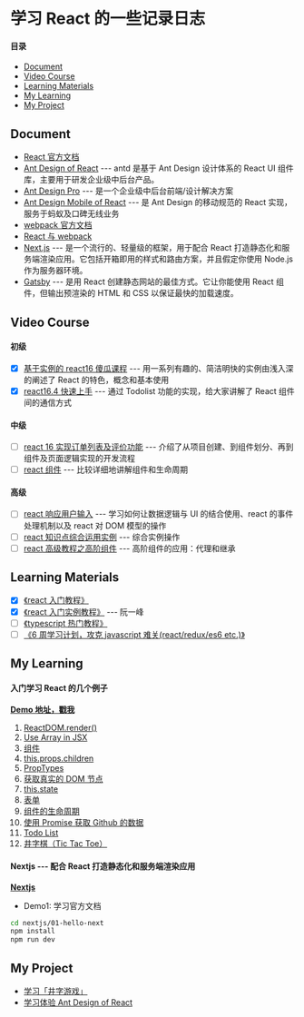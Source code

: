 # 学习 React 的一些记录日志

#### 目录

- [Document](#document)
- [Video Course](#video-corse)
- [Learning Materials](#learning-materials)
- [My Learning](#my-learning)
- [My Project](#my-project)

## Document

- [React 官方文档](https://zh-hans.reactjs.org/docs/getting-started.html)
- [Ant Design of React](https://ant.design/docs/react/introduce-cn) --- antd 是基于 Ant Design 设计体系的 React UI 组件库，主要用于研发企业级中后台产品。
- [Ant Design Pro](https://pro.ant.design/docs/getting-started-cn) --- 是一个企业级中后台前端/设计解决方案
- [Ant Design Mobile of React](https://mobile.ant.design/docs/react/introduce-cn) --- 是 Ant Design 的移动规范的 React 实现，服务于蚂蚁及口碑无线业务
- [webpack 官方文档](https://www.webpackjs.com/concepts/)
- [React 与 webpack](https://typescript.bootcss.com/tutorials/react-&-webpack.html)
- [Next.js](https://nextjs.org/learn/basics/getting-started) --- 是一个流行的、轻量级的框架，用于配合 React 打造静态化和服务端渲染应用。它包括开箱即用的样式和路由方案，并且假定你使用 Node.js 作为服务器环境。
- [Gatsby](https://www.gatsbyjs.org/docs/) --- 是用 React 创建静态网站的最佳方式。它让你能使用 React 组件，但输出预渲染的 HTML 和 CSS 以保证最快的加载速度。

## Video Course

#### 初级

- [x] [基于实例的 react16 傻瓜课程](https://www.imooc.com/learn/1045) --- 用一系列有趣的、简洁明快的实例由浅入深的阐述了 React 的特色，概念和基本使用
- [x] [react16.4 快速上手](https://www.imooc.com/learn/1023) --- 通过 Todolist 功能的实现，给大家讲解了 React 组件间的通信方式

#### 中级

- [ ] [react 16 实现订单列表及评价功能](https://www.imooc.com/learn/1061) --- 介绍了从项目创建、到组件划分、再到组件及页面逻辑实现的开发流程
- [ ] [react 组件](https://www.imooc.com/learn/944) --- 比较详细地讲解组件和生命周期

#### 高级

- [ ] [react 响应用户输入](https://www.imooc.com/learn/953) --- 学习如何让数据逻辑与 UI 的结合使用、react 的事件处理机制以及 react 对 DOM 模型的操作
- [ ] [react 知识点综合运用实例](https://www.imooc.com/learn/971) --- 综合实例操作
- [ ] [react 高级教程之高阶组件](https://www.imooc.com/learn/1075) --- 高阶组件的应用：代理和继承

## Learning Materials

- [x] [《react 入门教程》](https://hulufei.gitbooks.io/react-tutorial/content/index.html)
- [x] [《react 入门实例教程》](http://www.ruanyifeng.com/blog/2015/03/react.html) --- 阮一峰
- [ ] [《typescript 热门教程》](https://ts.xcatliu.com/)
- [ ] [《6 周学习计划，攻克 javascript 难关(react/redux/es6 etc.)》](https://zhuanlan.zhihu.com/p/23412169)

## My Learning

#### 入门学习 React 的几个例子

**[Demo 地址，戳我](./demo/)**

1. [ReactDOM.render()](https://github.com/yangtao2o/myreact/blob/master/demo/01/index.html)
1. [Use Array in JSX](https://github.com/yangtao2o/myreact/blob/master/demo/02/index.html)
1. [组件](https://github.com/yangtao2o/myreact/blob/master/demo/03/index.html)
1. [this.props.children](https://github.com/yangtao2o/myreact/blob/master/demo/04/index.html)
1. [PropTypes](https://github.com/yangtao2o/myreact/blob/master/demo/05/index.html)
1. [获取真实的 DOM 节点](https://github.com/yangtao2o/myreact/blob/master/demo/06/index.html)
1. [this.state](https://github.com/yangtao2o/myreact/blob/master/demo/07/index.html)
1. [表单](https://github.com/yangtao2o/myreact/blob/master/demo/08/index.html)
1. [组件的生命周期](https://github.com/yangtao2o/myreact/blob/master/demo/09/index.html)
1. [使用 Promise 获取 Github 的数据](https://istaotao.com/myreact/demo/10/)
1. [Todo List](https://istaotao.com/myreact/demo/11/)
1. [井字棋（Tic Tac Toe）](https://istaotao.com/myreact/demo/12/)

#### Nextjs --- 配合 React 打造静态化和服务端渲染应用

**[Nextjs](https://github.com/yangtao2o/myreact/tree/master/nextjs/01-hello-next)**

- Demo1: 学习官方文档

```bash
cd nextjs/01-hello-next
npm install
npm run dev
```
## My Project

- [学习「井字游戏」](./product/01-ttt/)
- [学习体验 Ant Design of React](./product/02-news-app/)
